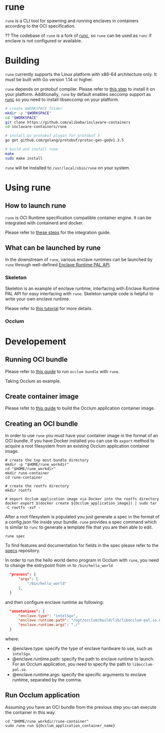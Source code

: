 # rune

`rune` is a CLI tool for spawning and running enclaves in containers according to the OCI specification.

?? The codebase of `rune` is a fork of [runc](https://github.com/opencontainers/runc), so `rune` can be used as `runc` if enclave is not configured or available.

# Building

`rune` currently supports the Linux platform with x86-64 architecture only. It must be built with Go version 1.14 or higher.

`rune` depends on protobuf compiler. Please refer to [this step](https://github.com/protocolbuffers/protobuf#protocol-compiler-installation) to install it on your platform. Additionally, `rune` by default enables seccomp support as [runc](https://github.com/opencontainers/runc#building) so you need to install libseccomp on your platform.

```bash
# create $WORKSPACE folder
mkdir -p "$WORKSPACE"
cd "$WORKSPACE"
git clone https://github.com/alibaba/inclavare-containers
cd inclavare-containers/rune

# install Go protobuf plugin for protobuf 3
go get github.com/golang/protobuf/protoc-gen-go@v1.3.5

# build and install rune
make
sudo make install
```

`rune` will be installed to `/usr/local/sbin/rune` on your system.

# Using rune

## How to launch rune

`rune` is OCI Runtime specification compatible container engine. It can be integrated with containerd and docker.

Please refer to [these steps](README.md#) for the integration guide.

## What can be launched by rune

In the downstream of `rune`, various enclave runtimes can be launched by `rune` through well-defined [Enclave Runtime PAL API](rune/libenclave/internal/runtime/pal/spec.md).

### Skeleton
Skeleton is an example of enclave runtime, interfacing with Enclave Runtime PAL API for easy interfacing with `rune`.  Skeleton sample code is helpful to write your own enclave runtime.

Please refer to [this tutorial](rune/libenclave/internal/runtime/pal/skeleton/README.md) for more details.

### Occlum



# Developement

## Running OCI bundle

Please refer to [this guide](https://github.com/alibaba/inclavare-containers/blob/master/docs/running_rune_with_occlum_bundle.md) to run `occlum bundle` with `rune`.

Taking Occlum as example.

## Create container image

Please refer to [this guide](https://github.com/alibaba/inclavare-containers/blob/master/docs/running_rune_with_occlum.md) to build the Occlum application container image.

## Creating an OCI bundle
In order to use `rune` you must have your container image in the format of an OCI bundle. If you have Docker installed you can use its `export` method to acquire a root filesystem from an existing Occlum application container image. 

```shell
# create the top most bundle directory
mkdir -p "$HOME/rune_workdir" 
cd "$HOME/rune_workdir"
mkdir rune-container
cd rune-container

# create the rootfs directory
mkdir rootfs

# export Occlum application image via Docker into the rootfs directory
docker export $(docker create ${Occlum_application_image}) | sudo tar -C rootfs -xvf -
```

After a root filesystem is populated you just generate a spec in the format of a config.json file inside your bundle. `rune` provides a spec command which is similar to `runc` to generate a template file that you are then able to edit.

```shell
rune spec
```

To find features and documentation for fields in the spec please refer to the [specs](https://github.com/opencontainers/runtime-spec) repository.

In order to run the hello world demo program in Occlum with `rune`, you need to change the entrypoint from `sh` to `/bin/hello_world`
``` json
  "process": {
      "args": [
          "/bin/hello_world"
      ],
  }
```

and then configure enclave runtime as following:
``` json
  "annotations": {
      "enclave.type": "intelSgx",
      "enclave.runtime.path": "/opt/occlum/build/lib/libocclum-pal.so.0.15.1",
      "enclave.runtime.args": "./"
  }
```

where:
- @enclave.type: specify the type of enclave hardware to use, such as `intelSgx`.
- @enclave.runtime.path: specify the path to enclave runtime to launch. For an Occlum application, you need to specify the path to `libocclum-pal.so`.
- @enclave.runtime.args: specify the specific arguments to enclave runtime, separated by the comma.

## Run Occlum application
Assuming you have an OCI bundle from the previous step you can execute the container in this way.

```shell
cd "$HOME/rune_workdir/rune-container"
sudo rune run ${Occlum_application_container_name}
```
